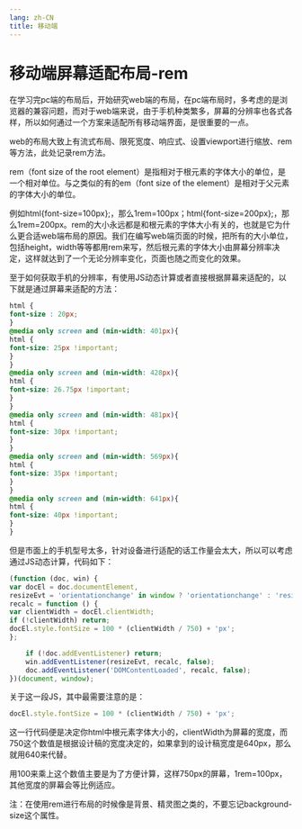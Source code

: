 ```yaml
---
lang: zh-CN
title: 移动端
---
```


# 移动端屏幕适配布局-rem

在学习完pc端的布局后，开始研究web端的布局，在pc端布局时，多考虑的是浏览器的兼容问题，而对于web端来说，由于手机种类繁多，屏幕的分辨率也各式各样，所以如何通过一个方案来适配所有移动端界面，是很重要的一点。

web的布局大致上有流式布局、限死宽度、响应式、设置viewport进行缩放、rem等方法，此处记录rem方法。

rem（font size of the root element）是指相对于根元素的字体大小的单位，是一个相对单位。与之类似的有的em（font size of the element）是相对于父元素的字体大小的单位。

例如html{font-size=100px};，那么1rem=100px；html{font-size=200px};，那么1rem=200px。rem的大小永远都是和根元素的字体大小有关的，也就是它为什么更合适web端布局的原因。我们在编写web端页面的时候，把所有的大小单位，包括height，width等等都用rem来写，然后根元素的字体大小由屏幕分辨率决定，这样就达到了一个无论分辨率变化，页面也随之而变化的效果。

至于如何获取手机的分辨率，有使用JS动态计算或者直接根据屏幕来适配的，以下就是通过屏幕来适配的方法：

```css
html {
font-size : 20px;
}
@media only screen and (min-width: 401px){
html {
font-size: 25px !important;
}
}
@media only screen and (min-width: 428px){
html {
font-size: 26.75px !important;
}
}
@media only screen and (min-width: 481px){
html {
font-size: 30px !important;
}
}
@media only screen and (min-width: 569px){
html {
font-size: 35px !important;
}
}
@media only screen and (min-width: 641px){
html {
font-size: 40px !important;
}
}
```

但是市面上的手机型号太多，针对设备进行适配的话工作量会太大，所以可以考虑通过JS动态计算，代码如下：
```javascript
(function (doc, win) {
var docEl = doc.documentElement,
resizeEvt = 'orientationchange' in window ? 'orientationchange' : 'resize',
recalc = function () {
var clientWidth = docEl.clientWidth;
if (!clientWidth) return;
docEl.style.fontSize = 100 * (clientWidth / 750) + 'px';
};

    if (!doc.addEventListener) return;
    win.addEventListener(resizeEvt, recalc, false);
    doc.addEventListener('DOMContentLoaded', recalc, false);
})(document, window);
```
关于这一段JS，其中最需要注意的是：
```javascript
docEl.style.fontSize = 100 * (clientWidth / 750) + 'px';
```
这一行代码便是决定你html中根元素字体大小的，clientWidth为屏幕的宽度，而750这个数值是根据设计稿的宽度决定的，如果拿到的设计稿宽度是640px，那么就用640来代替。

用100来乘上这个数值主要是为了方便计算，这样750px的屏幕，1rem=100px，其他宽度的屏幕会等比例适应。

注：在使用rem进行布局的时候像是背景、精灵图之类的，不要忘记background-size这个属性。
